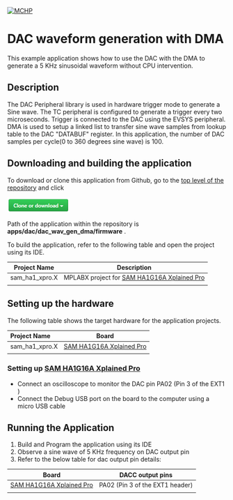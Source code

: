 [![MCHP](https://www.microchip.com/ResourcePackages/Microchip/assets/dist/images/logo.png)](https://www.microchip.com)

# DAC waveform generation with DMA

This example application shows how to use the DAC with the DMA to generate a 5 KHz sinusoidal waveform without CPU intervention.

## Description

The DAC Peripheral library is used in hardware trigger mode to generate a Sine wave. The TC peripheral is configured to generate a trigger every two microseconds. Trigger is connected to the DAC using the EVSYS peripheral. DMA is used to setup a linked list to transfer sine wave samples from lookup table to the DAC "DATABUF" register. In this application, the number of DAC samples per cycle(0 to 360 degrees sine wave) is 100.

## Downloading and building the application

To download or clone this application from Github, go to the [top level of the repository](https://github.com/Microchip-MPLAB-Harmony/csp_apps_sam_ha1) and click

![clone](../../../docs/images/clone.png)

Path of the application within the repository is **apps/dac/dac_wav_gen_dma/firmware** .

To build the application, refer to the following table and open the project using its IDE.

| Project Name      | Description                                    |
| ----------------- | ---------------------------------------------- |
| sam_ha1_xpro.X | MPLABX project for [SAM HA1G16A Xplained Pro](https://www.microchip.com/DevelopmentTools/ProductDetails/PartNO/ATSAMHA1G16A-XPRO) |
|||

## Setting up the hardware

The following table shows the target hardware for the application projects.

| Project Name| Board|
|:---------|:---------:|
| sam_ha1_xpro.X | [SAM HA1G16A Xplained Pro](https://www.microchip.com/DevelopmentTools/ProductDetails/PartNO/ATSAMHA1G16A-XPRO)
|||

### Setting up [SAM HA1G16A Xplained Pro](https://www.microchip.com/DevelopmentTools/ProductDetails/PartNO/ATSAMHA1G16A-XPRO)

- Connect an oscilloscope to monitor the DAC pin PA02 (Pin 3 of the EXT1 )
- Connect the Debug USB port on the board to the computer using a micro USB cable

## Running the Application

1. Build and Program the application using its IDE
2. Observe a sine wave of 5 KHz frequency on DAC output pin
3. Refer to the below table for dac output pin details:

| Board      | DACC output pins |
| ----------------- |-----------|
| [SAM HA1G16A Xplained Pro](https://www.microchip.com/DevelopmentTools/ProductDetails/PartNO/ATSAMHA1G16A-XPRO) | PA02 (Pin 3 of the EXT1 header) |
|||
